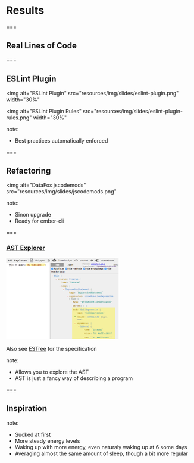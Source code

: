 # Results

===

## Real Lines of Code

<div id="chart-lines-of-code"></div>

===

## ESLint Plugin

<img
  alt="ESLint Plugin"
  src="resources/img/slides/eslint-plugin.png"
  width="30%"
>

<img
  alt="ESLint Plugin Rules"
  src="resources/img/slides/eslint-plugin-rules.png"
  width="30%"
>

note:
- Best practices automatically enforced

===

## Refactoring

<img
  alt="DataFox jscodemods"
  src="resources/img/slides/jscodemods.png"
>

note:
- Sinon upgrade
- Ready for ember-cli

===

### [AST Explorer](https://astexplorer.net)

<img src="resources/img/slides/astexplorer.png" alt="AST Explorer Screenshot" width="60%">

Also see [ESTree](https://github.com/estree/estree) for the specification

note:
- Allows you to explore the AST
- AST is just a fancy way of describing a program

===

## Inspiration

<div id="chart-caffeine-consumption-after"></div>

note:
- Sucked at first
- More steady energy levels
- Waking up with more energy, even naturaly waking up at 6 some days
- Averaging almost the same amount of sleep, though a bit more regular
